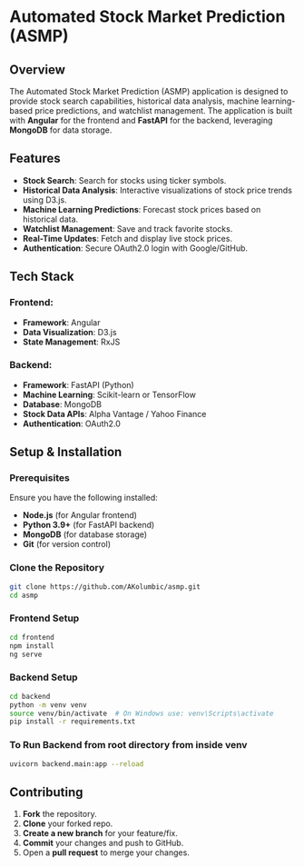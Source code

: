 # Automated Stock Market Prediction (ASMP)

## Overview

The Automated Stock Market Prediction (ASMP) application is designed to provide stock search capabilities, historical data analysis, machine learning-based price predictions, and watchlist management. The application is built with **Angular** for the frontend and **FastAPI** for the backend, leveraging **MongoDB** for data storage.

## Features

- **Stock Search**: Search for stocks using ticker symbols.
- **Historical Data Analysis**: Interactive visualizations of stock price trends using D3.js.
- **Machine Learning Predictions**: Forecast stock prices based on historical data.
- **Watchlist Management**: Save and track favorite stocks.
- **Real-Time Updates**: Fetch and display live stock prices.
- **Authentication**: Secure OAuth2.0 login with Google/GitHub.

## Tech Stack

### Frontend:

- **Framework**: Angular
- **Data Visualization**: D3.js
- **State Management**: RxJS

### Backend:

- **Framework**: FastAPI (Python)
- **Machine Learning**: Scikit-learn or TensorFlow
- **Database**: MongoDB
- **Stock Data APIs**: Alpha Vantage / Yahoo Finance
- **Authentication**: OAuth2.0

## Setup & Installation

### Prerequisites

Ensure you have the following installed:

- **Node.js** (for Angular frontend)
- **Python 3.9+** (for FastAPI backend)
- **MongoDB** (for database storage)
- **Git** (for version control)

### Clone the Repository

```bash
git clone https://github.com/AKolumbic/asmp.git
cd asmp
```

### Frontend Setup

```bash
cd frontend
npm install
ng serve
```

### Backend Setup

```bash
cd backend
python -m venv venv
source venv/bin/activate  # On Windows use: venv\Scripts\activate
pip install -r requirements.txt
```

### To Run Backend from root directory from inside venv

```bash
uvicorn backend.main:app --reload
```

## Contributing

1. **Fork** the repository.
2. **Clone** your forked repo.
3. **Create a new branch** for your feature/fix.
4. **Commit** your changes and push to GitHub.
5. Open a **pull request** to merge your changes.
